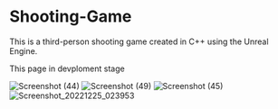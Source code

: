 # Shooting-Game
This is a third-person shooting game created in C++ using the Unreal Engine.

This page in devploment stage

![Screenshot (44)](https://user-images.githubusercontent.com/104525693/210158560-53a540f5-ec35-4f8c-98cb-de133bad57f4.png)
![Screenshot (49)](https://user-images.githubusercontent.com/104525693/210158561-ba3b0484-2a4a-4a61-a113-75d44d42e428.png)
![Screenshot (45)](https://user-images.githubusercontent.com/104525693/210158563-a57283ec-9a93-4b4f-96d2-0cbcc81264c4.png)
![Screenshot_20221225_023953](https://user-images.githubusercontent.com/104525693/210158564-3a401643-a4c3-48a5-9ca6-9bf6c8853a7e.png)
